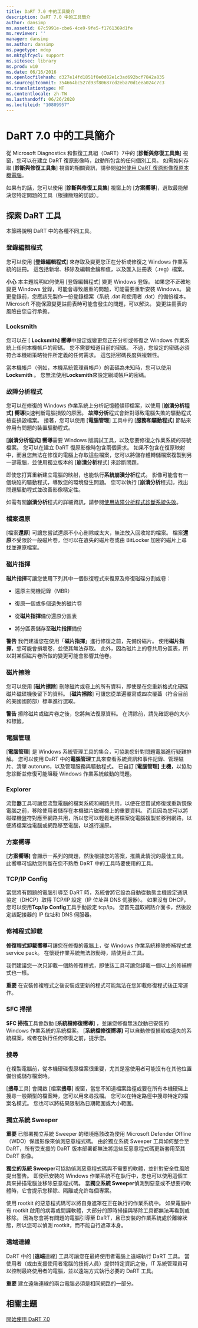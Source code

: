 ```yaml
---
title: DaRT 7.0 中的工具簡介
description: DaRT 7.0 中的工具簡介
author: dansimp
ms.assetid: 67c5991e-cbe6-4ce9-9fe5-f1761369d1fe
ms.reviewer: ''
manager: dansimp
ms.author: dansimp
ms.pagetype: mdop
ms.mktglfcycl: support
ms.sitesec: library
ms.prod: w10
ms.date: 06/16/2016
ms.openlocfilehash: d327e14fd1851f0e0d82e1c3ad692bcf7842a835
ms.sourcegitcommit: 354664bc527d93f80687cd2eba70d1eea024c7c3
ms.translationtype: MT
ms.contentlocale: zh-TW
ms.lasthandoff: 06/26/2020
ms.locfileid: "10809957"
---
```

# DaRT 7.0 中的工具簡介


從 Microsoft Diagnostics 和恢復工具組（DaRT）7中的 [**診斷與修復工具集**] 視窗，您可以在建立 DaRT 復原影像時，啟動所包含的任何個別工具。 如需如何存取 [**診斷與修復工具集**] 視窗的相關資訊，請參閱[如何使用 DaRT 復原影像復原本機電腦](how-to-recover-local-computers-using-the-dart-recovery-image-dart-7.md)。

如果有的話，您可以使用 [**診斷與修復工具集**] 視窗上的 [**方案嚮導**]，選取最能解決您特定問題的工具（根據簡短的訪談）。

## 探索 DaRT 工具


本節將說明 DaRT 中的各種不同工具。

### 登錄編輯程式

您可以使用 [**登錄編輯程式**] 來存取及變更您正在分析或修復之 Windows 作業系統的註冊。 這包括新增、移除及編輯金鑰和值，以及匯入註冊表（.reg）檔案。

**小心** 本主題說明如何使用 [登錄編輯程式] 變更 Windows 登錄。 如果您不正確地變更 Windows 登錄，可能會導致嚴重的問題，可能需要重新安裝 Windows。 變更登錄前，您應該先製作一份登錄檔案（系統 .dat 和使用者 .dat）的備份複本。 Microsoft 不能保證變更註冊表時可能會發生的問題，可以解決。 變更註冊表的風險由您自行承擔。

 

### Locksmith

您可以在 [ **Locksmith] 嚮導**中設定或變更您正在分析或修復之 Windows 作業系統上任何本機帳戶的密碼。 您不需要知道目前的密碼。 不過，您設定的密碼必須符合本機組策略物件所定義的任何需求。 這包括密碼長度與複雜性。

當本機帳戶（例如，本機系統管理員帳戶）的密碼為未知時，您可以使用**Locksmith** 。 您無法使用**Locksmith**來設定網域帳戶的密碼。

### 故障分析程式

您可以在修復的 Windows 作業系統上分析記憶體傾印檔案，以使用 [**崩潰分析程式] 嚮導**快速判斷電腦損毀的原因。 **故障分析**程式會針對導致電腦失敗的驅動程式檢查損毀檔案。 接著，您可以使用 [**電腦管理**] 工具中的 [**服務和驅動程式**] 節點來停用有問題的裝置驅動程式。

[**崩潰分析程式] 嚮導**需要 Windows 版調試工具，以及您要修復之作業系統的符號檔案。 您可以在建立 DaRT 復原影像時包含兩個需求。 如果不包含在復原映射中，而且您無法在修復的電腦上存取這些檔案，您可以將儲存體轉儲檔案複製到另一部電腦，並使用獨立版本的 [**崩潰分析**程式] 來診斷問題。

即使您打算重新建立電腦的映射，也能執行**系統崩潰分析**程式。 影像可能會有一個缺陷的驅動程式，導致您的環境發生問題。 您可以執行 [**崩潰分析**程式]，找出問題驅動程式並改善影像穩定性。

如需有關**崩潰分析**程式的詳細資訊，請參閱[使用故障分析程式診斷系統失敗](diagnosing-system-failures-with-crash-analyzer--dart-7.md)。

### 檔案還原

[檔案**還原**] 可讓您嘗試還原不小心刪除或太大，無法放入回收站的檔案。 檔案**還原**不受限於一般磁片卷，但可以在遺失的磁片卷或由 BitLocker 加密的磁片上尋找並還原檔案。

### 磁片指揮

**磁片指揮**可讓您使用下列其中一個恢復程式來復原及修復磁碟分割或卷：

-   還原主開機記錄（MBR）

-   復原一個或多個遺失的磁片卷

-   從**磁片指揮**備份還原分區表

-   將分區表儲存至**磁片指揮**備份

**警告** 我們建議您在使用「**磁片指揮**」進行修復之前，先備份磁片。 使用**磁片指揮**，您可能會損壞卷，並使其無法存取。 此外，因為磁片上的卷共用分區表，所以對某個磁片卷所做的變更可能會影響其他卷。

 

### 磁片擦除

您可以使用 [**磁片擦除**] 刪除磁片或卷上的所有資料，即使是在您重新格式化硬碟磁片磁碟機後留下的資料。 [**磁片擦除**] 可讓您從單遍覆寫或四次覆蓋（符合目前的美國國防部）標準進行選取。

**警告** 擦除磁片或磁片卷之後，您將無法復原資料。 在清除前，請先確認卷的大小和標籤。

 

### 電腦管理

[**電腦管理**] 是 Windows 系統管理工具的集合，可協助您針對問題電腦進行疑難排解。 您可以使用 DaRT 中的**電腦管理**工具來查看系統資訊和事件記錄、管理磁片、清單 autoruns，以及管理服務與驅動程式。 已自訂 [**電腦管理] 主機**，以協助您診斷並修復可能阻礙 Windows 作業系統啟動的問題。

### Explorer

流覽**器**工具可讓您流覽電腦的檔案系統和網路共用，以便在您嘗試修復或重新鏡像電腦之前，移除使用者儲存在本機磁片磁碟機上的重要資料。 而且因為您可以將磁碟機盤符對應至網路共用，所以您可以輕鬆地將檔案從電腦複製並移到網路，以便將檔案從電腦或網路移至電腦，以進行還原。

### 方案嚮導

[**方案嚮導]** 會顯示一系列的問題，然後根據您的答案，推薦此情況的最佳工具。 此嚮導可協助您判斷在您不熟悉 DaRT 中的工具時要使用的工具。

### TCP/IP Config

當您將有問題的電腦引導至 DaRT 時，系統會將它設為自動從動態主機設定通訊協定（DHCP）取得 TCP/IP 設定（IP 位址與 DNS 伺服器）。 如果沒有 DHCP，您可以使用**Tcp/ip Config**工具手動設定 tcp/ip。 您首先選取網路介面卡，然後設定該配接器的 IP 位址和 DNS 伺服器。

### 修補程式卸載

**修復程式卸載嚮導**可讓您在修復的電腦上，從 Windows 作業系統移除修補程式或 service pack。 在懷疑作業系統無法啟動時，請使用此工具。

我們建議您一次只卸載一個熱修復程式，即使該工具可讓您卸載一個以上的修補程式也一樣。

**重要** 在安裝修複程式之後安裝或更新的程式可能無法在您卸載修復程式後正常運作。

 

### SFC 掃描

**SFC 掃描**工具會啟動 [**系統檔修復嚮導]** ，並讓您修復無法啟動已安裝的 Windows 作業系統的系統檔案。 [**系統檔修復嚮導]** 可以自動修復損毀或遺失的系統檔案，或者在執行任何修復之前，提示您。

### 搜尋

在複製電腦前，從本機硬碟復原檔案很重要，尤其是當使用者可能沒有在其他位置備份或儲存檔案時。

[**搜尋**工具] 會開啟 [檔案**搜尋**] 視窗，當您不知道檔案路徑或要在所有本機硬碟上搜尋一般類型的檔案時，您可以用來尋找檔。 您可以在特定路徑中搜尋特定的檔案名模式。 您也可以將結果限制為日期範圍或大小範圍。

### 獨立系統 Sweeper

**重要** 已部署獨立系統 Sweeper 的環境應該改為使用 Microsoft Defender Offline （WDO）保護影像來偵測惡意程式碼。 由於獨立系統 Sweeper 工具如何整合至 DaRT，所有受支援的 DaRT 版本部署都無法將這些反惡意程式碼更新套用至其 DaRT 影像。

 

**獨立的系統 Sweeper**可協助偵測惡意程式碼與不需要的軟體，並針對安全性風險提出警告。 即使已安裝的 Windows 作業系統不在執行中，您也可以使用這個工具來掃描電腦並移除惡意程式碼。 當**獨立系統 Sweeper**偵測到惡意或不想要的軟體時，它會提示您移除、隔離或允許每個專案。

使用 rootkit 的惡意程式碼可以將自身遮罩在正在執行的作業系統中。 如果電腦中有 rootkit 啟用的病毒或間諜軟體，大部分的即時掃描與移除工具都無法再看到或移除。 因為您會將有問題的電腦引導至 DaRT，且已安裝的作業系統處於離線狀態，所以您可以偵測 rootkit，而不能自行遮罩本身。

### 遠端連線

DaRT 中的 [**遠端**連線] 工具可讓您在最終使用者電腦上遠端執行 DaRT 工具。 當使用者（或由支援使用者電腦的技術人員）提供特定資訊之後，IT 系統管理員可以控制最終使用者的電腦，並以遠端方式執行必要的 DaRT 工具。

**重要** 建立遠端連線的兩台電腦必須是相同網路的一部分。

 

## 相關主題


[開始使用 DaRT 7.0](getting-started-with-dart-70-new-ia.md)

 

 





